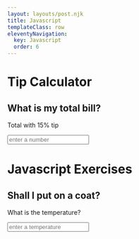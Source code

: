 ```yaml
---
layout: layouts/post.njk
title: Javascript
templateClass: row
eleventyNavigation:
  key: Javascript
  order: 6
---
```

<script type='text/javascript'>

// JavaScript Tip Calculator

var total = Number;

var tipPercent = 15;

var tip = (Number / 100) * 15;

var totalWithTip = total + tip;

//document.write('Your total bill before tips is £', + total + '.');

//document.write('You have paid a 15% tip, thank you!');
document.getElementById("bill").innerHTML = totalWithTip

document.write('Your new bill total with a tip is £' + totalWithTip + '.');

document.write('Thank you for your tip of £' + tip + '.');

</script>
<h1>Tip Calculator</h1>
<h2>What is my total bill?</h2>
<p>Total with 15% tip</p>
<input type="text" id="Number" placeholder="enter a number" oninput="Number(this.value)">
<p id="bill"></p>

<script> 
function putOnCoat(temperature){
    let sentence = '';
    if (temperature < 50) {
        sentence += 'Put on a coat '
    } else {
        'Pants and vest are fine'
    }
    if (temperature < 30) {
        sentence += 'and a hat'
    }
    if (temperature < 0) {
        sentence = 'Stay inside'
    }
    if (sentence == '') {
        sentence = 'Pants and vest are fine'
    }
  document.getElementById("demo").innerHTML = sentence
}
</script>
<h1>Javascript Exercises</h1>
<h2>Shall I put on a coat?</h2>
<p>What is the temperature?</p>
<input type="text" id="temperature" placeholder="enter a temperature" oninput="putOnCoat(this.value)">
<p id="demo"></p>